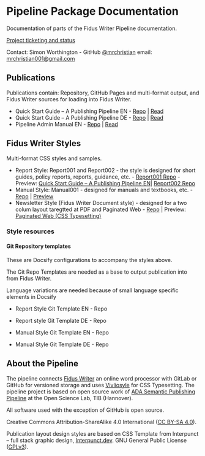# Pipeline Package Documentation

Documentation of parts of the Fidus Writer Pipeline documentation.

[Project ticketing and status](https://github.com/users/mrchristian/projects/2)

Contact: Simon Worthington - GitHub [@mrchristian](https://github.com/mrchristian) email: mrchristian001@gmail.com 

## Publications

Publications contain: Repository, GitHub Pages and multi-format output, and Fidus Writer sources for loading into Fidus Writer.

  - Quick Start Guide – A Publishing Pipeline EN - [Repo](https://github.com/mrchristian/guide-en) | [Read](https://mrchristian.github.io/guide-en/)
  - Quick Start Guide – A Publishing Pipeline DE - [Repo](https://github.com/mrchristian/guide-de) | [Read](https://mrchristian.github.io/guide-de/)
  - Pipeline Admin Manual EN - [Repo](https://github.com/mrchristian/pipeline-admin-manual) | [Read](https://mrchristian.github.io/pipeline-admin-manual/)

## Fidus Writer Styles

Multi-format CSS styles and samples.

  - Report Style: Report001 and Report002 - the style is designed for short guides, policy reports, reports, guidance, etc. - [Report001 Repo](https://github.com/mrchristian/Fidus-Book-Style-Report001) - Preview: [Quick Start Guide – A Publishing Pipeline EN](https://mrchristian.github.io/guide-en/)| [Report002 Repo](https://github.com/mrchristian/Fidus-Book-Style-Report002) 
  - Manual Style: Manual001 - designed for manuals and textbooks, etc. - [Repo](https://github.com/mrchristian/Manual001-Fidus-Style) | [Preview](https://mrchristian.github.io/Manual001-Fidus-Style/)
  - Newsletter Style (Fidus Writer Document style) - designed for a two colum layout taregtted at PDF and Paginated Web - [Repo](https://github.com/mrchristian/newsletter-document-style) | Preview: [Paginated Web (CSS Typesetting)](https://vivliostyle.org/viewer/#src=https://raw.githubusercontent.com/mrchristian/newsletter-document-style/main/sample-outputs/frankfurter-infektinfo.html/document.html)
  
### Style resources

#### Git Repository templates

These are Docsify configurations to accompany the styles above.

The Git Repo Templates are needed as a base to output publication into from Fidus Writer.

Language variations are needed because of small language specific elements in Docsify

  - Report Style Git Template EN - Repo 
  - Report style Git Template DE - Repo 
  
  - Manual Style Git Template EN - Repo 
  - Manual Style Git Template DE - Repo

## About the Pipeline 

The pipeline connects [Fidus Writer](https://www.fiduswriter.org/) an online word processor with GitLab or GitHub for versioned storage and uses [Vivliosyle](https://vivliostyle.org/) for CSS Typesetting. The pipeline project is based on open source work of [ADA Semantic Publishing Pipeline](https://github.com/TIBHannover/ADA) at the Open Science Lab, TIB (Hannover).

All software used with the exception of GitHub is open source.

Creative Commons Attribution-ShareAlike 4.0 International ([CC BY-SA 4.0](https://creativecommons.org/licenses/by-sa/4.0/)).

Publication layout design styles are based on CSS Template from Interpunct – full stack graphic design, [Interpunct.dev](https://interpunct.dev/). GNU General Public License ([GPLv3](https://www.gnu.org/licenses/gpl-3.0.html)).
